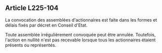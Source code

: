 Article L225-104
----
La convocation des assemblées d'actionnaires est faite dans les formes et délais
fixés par décret en Conseil d'Etat.

Toute assemblée irrégulièrement convoquée peut être annulée. Toutefois, l'action
en nullité n'est pas recevable lorsque tous les actionnaires étaient présents ou
représentés.
